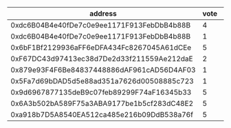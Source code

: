 address|vote|timestamp|signature
---|---|---|---
0xdc6B04B4e40fDe7c0e9ee1171F913FebDbB4b88B|4|1615297535|0xa3253d4fe36d57dd0d642f529a789bff62f3798116145102a2343c365d313bc3444010fcbad2c211be067146f2ca9aa13719a83091f6ef277b61fd01b1ef93041c
0xdc6B04B4e40fDe7c0e9ee1171F913FebDbB4b88B|1|1615297566|0x4a91fd641da88ecbcdad9b05ad78d2e34ac6b1b4457e0d1f806b61ff350b6b026e54ebdd346e10de5a43b12c2debc0e98f1601922a672801bffd8aa76e58a9d91b
0x6bF1Bf2129936aFF6eDFA434Fc8267045A61dCEe|5|1615297584|0x81f39f8a67e464e163806293ff72f4f7d25fa75fa016ab77d3d5b30c71704163692f15a4e555aa724d9ffcea531aeeecd65109486c18ec75054ace0a7abb46061c
0xF67DC43d97413ec38d7De2d33f211559Ae212daE|2|1615297708|0x6b02e3b547f502061b252f92b2b83e2b764105de468c216d591ff282fc4be48d6d43c8bcd5af6f6b872fc7b4adf95b5d536ba98e2338c91fb55c77deb83d76e11b
0x879e93F4F6Be84837448886dAF961cAD56D4AF03|1|1615298101|0x95fe8ae6715b0ad1cc3eb3467e1bc627ffda85dc56de5363ea9bafcbb11118044fbfa709374846739a9db269a77e874c93c83e2bb8bcb59417081ced8e6099871c
0x5Fa7d69bDAD5d5e88ad351a7626d00508885c723|1|1615299194|0xed545c32745709ac46106e98ea2af6eee179be026aceb45808c2009b9d89f04e6edc18cf646a52dfecdcbc5c7826bdcaf912b840c501112cc2ad83b892250dc01b
0x9d6967877135deB9c07feb89299F74aF16345b33|5|1615319853|0x981326b496220120e461a2fb8b9c0866876f41b08f14fbbd3a22df2c72fdca0e3533594115b5a56ce286caf0c0daa58b596c49c5da49e6cc8ced7ab1da85d95d1c
0x6A3b502bA589F75a3ABA9177be1b5cf283dC48E2|5|1615319862|0xad9f775e4e080680dc389db4f3285557388dac145fa6013459bc260e1bcf712b57251a0f5423fb976e45fcfb5903982cdbe5c527846abc4c143c83ac9cf974bc1c
0xa918b7D5A8540EA512ca485e216b09DdB538a76f|5|1615324846|0x6b7d7de929d4431f02bd777c79bc50fbfb4f22ceee6aae189623b2a5cea81b4a2bd2240bdb0af2e6088bc586ffdd846ff5b3b8ff6a3ab1dd53326362af26f1f71b